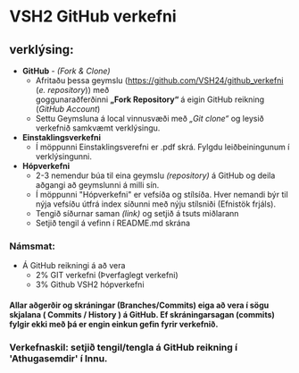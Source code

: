 
# VSH2 GitHub verkefni 

## verklýsing:

*	**GitHub** - <i>(Fork & Clone) </i>
	*	Afritaðu þessa geymslu (https://github.com/VSH24/github_verkefni (<i>e. repository</i>)) með<br> goggunaraðferðinni <b> „Fork Repository“ </b>  á eigin GitHub reikning (<i>GitHub Account</i>) 
	*	Settu Geymsluna á local vinnusvæði með <i>„Git clone“</i> og leysið verkefnið samkvæmt verklýsingu.
*	**Einstaklingsverkefni**
	*	Í möppunni Einstaklingsverefni er .pdf skrá. Fylgdu leiðbeiningunum í verklýsingunni.
*	**Hópverkefni**
	*	2-3 nemendur búa til eina geymslu <i>(repository)</i> á GitHub og deila aðgangi að geymslunni á milli sín.  
	*	Í möppunni "Hópverkefni" er vefsíða og stílsíða. Hver nemandi býr til nýja vefsíðu útfrá index síðunni með nýju stílsniði (Efnistök frjáls). 
	*	Tengið síðurnar saman <i>(link)</i> og setjið á tsuts miðlarann 
	* 	Setjið tengil á vefinn í README.md skrána

### Námsmat:
*	Á GitHub reikningi á að vera 
	*	2%	GIT verkefni (Þverfaglegt verkefni)
	*	3%	Github VSH2 hópverkefni 

#### Allar aðgerðir og skráningar (Branches/Commits) eiga að vera í sögu skjalana ( Commits / History ) á GitHub. Ef skráningarsagan (commits) fylgir ekki með þá er engin einkun gefin fyrir verkefnið.  

### Verkefnaskil: setjið tengil/tengla á GitHub reikning í 'Athugasemdir' í Innu. 
